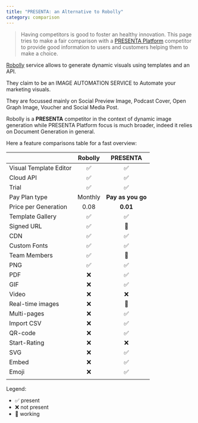 ```yaml
---
title: "PRESENTA: an Alternative to Robolly"
category: comparison
---
```


> Having competitors is good to foster an healthy innovation. This page tries to make a fair comparison with a [PRESENTA Platform](/) competitor to provide good information to users and customers helping them to make a choice.

[Robolly](https://robolly.com/) service allows to generate dynamic visuals using templates and an API.

They claim to be an IMAGE AUTOMATION SERVICE to Automate your marketing visuals.

They are focussed mainly on Social Preview Image,  Podcast Cover, Open Graph Image, Voucher and Social Media Post.

Robolly is a **PRESENTA** competitor in the context of dynamic image generation while PRESENTA Platform focus is much broader, indeed it relies on Document Generation in general.

Here a feature comparisons table for a fast overview:

|                        | Robolly |     PRESENTA      |
| :--------------------- | :-----: | :---------------: |
| Visual Template Editor |    ✅    |         ✅         |
| Cloud API              |    ✅    |         ✅         |
| Trial                  |    ✅    |         ✅         |
| Pay Plan type          | Monthly | **Pay as you go** |
| Price per Generation   |  0.08   |     **0.01**      |
| Template Gallery       |    ✅    |         ✅         |
| Signed URL             |    ✅    |         🔧         |
| CDN                    |    ✅    |         ✅         |
| Custom Fonts           |    ✅    |         ✅         |
| Team Members           |    ✅    |         🔧         |
| PNG                    |    ✅    |         ✅         |
| PDF                    |    ❌    |         ✅         |
| GIF                    |    ❌    |         ✅         |
| Video                  |    ❌    |         ❌         |
| Real-time images       |    ❌    |         🔧         |
| Multi-pages            |    ❌    |         ✅         |
| Import CSV             |    ❌    |         ✅         |
| QR-code                |    ❌    |         ✅         |
| Start-Rating           |    ❌    |         ❌         |
| SVG                    |    ❌    |         ✅         |
| Embed                  |    ❌    |         ✅         |
| Emoji                  |    ❌    |         ✅         |
|                        |         |                   |


Legend: 

- ✅ present
- ❌ not present
- 🔧 working